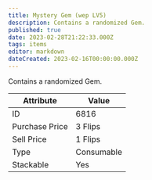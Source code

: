 ```yaml
---
title: Mystery Gem (wep LV5)
description: Contains a randomized Gem.
published: true
date: 2023-02-28T21:22:33.000Z
tags: items
editor: markdown
dateCreated: 2023-02-16T00:00:00.000Z
---
```


Contains a randomized Gem.

|Attribute|Value|
|-|-|
|ID|6816|
|Purchase Price|3 Flips|
|Sell Price|1 Flips|
|Type|Consumable|
|Stackable|Yes|

